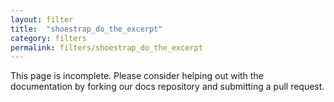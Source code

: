 ```yaml
---
layout: filter
title:  "shoestrap_do_the_excerpt"
category: filters
permalink: filters/shoestrap_do_the_excerpt
---
```


This page is incomplete. Please consider helping out with the documentation by forking our docs repository and submitting a pull request.